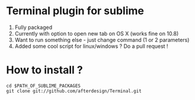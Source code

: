# Terminal plugin for sublime

1. Fully packaged
2. Currently with option to open new tab on OS X (works fine on 10.8)
3. Want to run something else - just change command (1 or 2 parameters)
4. Added some cool script for linux/windows ? Do a pull request !

# How to install ?
```
cd $PATH_OF_SUBLIME_PACKAGES
git clone git://github.com/afterdesign/Terminal.git
```